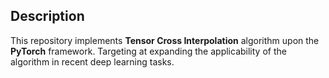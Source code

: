 ## Description

This repository implements **Tensor Cross Interpolation** algorithm upon the **PyTorch** framework. Targeting at expanding the applicability of the algorithm in recent deep learning tasks.

